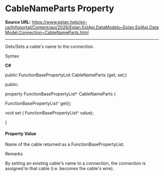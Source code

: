 # CableNameParts Property

**Source URL:** https://www.eplan.help/en-us/Infoportal/Content/api/2026/Eplan.EplApi.DataModelu~Eplan.EplApi.DataModel.Connection~CableNameParts.html

---

Gets/Sets a cable's name to the connection.

Syntax

**C#**



public FunctionBasePropertyList CableNameParts {get; set;}

public:

property FunctionBasePropertyList^ CableNameParts {

   FunctionBasePropertyList^ get();

   void set (    FunctionBasePropertyList^ value);

}


#### Property Value

Name of the cable returned as a FunctionBasePropertyList.

Remarks

By setting an existing cable's name to a connection, the connection is assigned to that cable (i.e. becomes the cable's wire).
